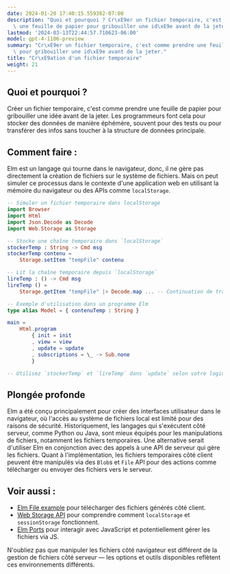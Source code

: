 ```yaml
---
date: 2024-01-20 17:40:15.559382-07:00
description: "Quoi et pourquoi ? Cr\xE9er un fichier temporaire, c'est comme prendre\
  \ une feuille de papier pour gribouiller une id\xE9e avant de la jeter. Les programmeurs\u2026"
lastmod: '2024-03-13T22:44:57.710623-06:00'
model: gpt-4-1106-preview
summary: "Cr\xE9er un fichier temporaire, c'est comme prendre une feuille de papier\
  \ pour gribouiller une id\xE9e avant de la jeter."
title: "Cr\xE9ation d'un fichier temporaire"
weight: 21
---
```


## Quoi et pourquoi ?
Créer un fichier temporaire, c'est comme prendre une feuille de papier pour gribouiller une idée avant de la jeter. Les programmeurs font cela pour stocker des données de manière éphémère, souvent pour des tests ou pour transférer des infos sans toucher à la structure de données principale.

## Comment faire :
Elm est un langage qui tourne dans le navigateur, donc, il ne gère pas directement la création de fichiers sur le système de fichiers. Mais on peut simuler ce processus dans le contexte d'une application web en utilisant la mémoire du navigateur ou des APIs comme `localStorage`.

```Elm
-- Simuler un fichier temporaire dans localStorage
import Browser
import Html
import Json.Decode as Decode
import Web.Storage as Storage

-- Stocke une chaîne temporaire dans `localStorage`
stockerTemp : String -> Cmd msg
stockerTemp contenu =
    Storage.setItem "tempFile" contenu

-- Lit la chaîne temporaire depuis `localStorage`
lireTemp : () -> Cmd msg
lireTemp () =
    Storage.getItem "tempFile" |> Decode.map ... -- Continuation de traitement

-- Exemple d'utilisation dans un programme Elm
type alias Model = { contenuTemp : String }

main =
    Html.program
        { init = init
        , view = view
        , update = update
        , subscriptions = \_ -> Sub.none
        }

-- Utilisez `stockerTemp` et `lireTemp` dans `update` selon votre logique métier
```

## Plongée profonde
Elm a été conçu principalement pour créer des interfaces utilisateur dans le navigateur, où l'accès au système de fichiers local est limité pour des raisons de sécurité. Historiquement, les langages qui s'exécutent côté serveur, comme Python ou Java, sont mieux équipés pour les manipulations de fichiers, notamment les fichiers temporaires. Une alternative serait d'utiliser Elm en conjonction avec des appels à une API de serveur qui gère les fichiers. Quant à l'implémentation, les fichiers temporaires côté client peuvent être manipulés via des `Blob`s et `File` API pour des actions comme télécharger ou envoyer des fichiers vers le serveur.

## Voir aussi :
- [Elm File example](https://package.elm-lang.org/packages/elm/file/latest/) pour télécharger des fichiers générés côté client.
- [Web Storage API](https://developer.mozilla.org/fr/docs/Web/API/Web_Storage_API) pour comprendre comment `localStorage` et `sessionStorage` fonctionnent.
- [Elm Ports](https://guide.elm-lang.org/interop/ports.html) pour interagir avec JavaScript et potentiellement gérer les fichiers via JS.

N'oubliez pas que manipuler les fichiers côté navigateur est différent de la gestion de fichiers côté serveur — les options et outils disponibles reflètent ces environnements différents.
